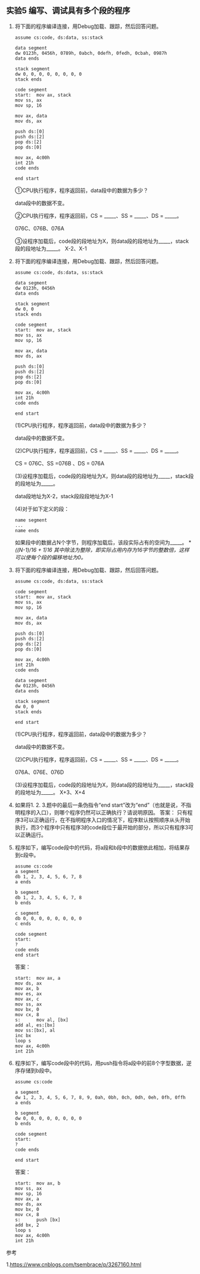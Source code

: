 ## 实验5 编写、调试具有多个段的程序

1. 将下面的程序编译连接，用Debug加载、跟踪，然后回答问题。

   ```assembly
   assume cs:code, ds:data, ss:stack
   
   data segment
   dw 0123h, 0456h, 0789h, 0abch, 0defh, 0fedh, 0cbah, 0987h
   data ends
   
   stack segment
   dw 0, 0, 0, 0, 0, 0, 0, 0
   stack ends
   
   code segment
   start:  mov ax, stack
   mov ss, ax
   mov sp, 16
   
   mov ax, data
   mov ds, ax
   
   push ds:[0]
   push ds:[2]
   pop ds:[2]
   pop ds:[0]
   
   mov ax, 4c00h
   int 21h
   code ends
   
   end start
   ```

   ①CPU执行程序，程序返回前，data段中的数据为多少？

   data段中的数据不变。

   ②CPU执行程序，程序返回前，CS = _____、SS = _____、DS = _____。

   076C、076B、076A

   ③设程序加载后，code段的段地址为X，则data段的段地址为_____，stack段的段地址为_____。
   X-2、X-1

2. 将下面的程序编译连接，用Debug加载、跟踪，然后回答问题。

   ```
   assume cs:code, ds:data, ss:stack
   
   data segment
   dw 0123h, 0456h
   data ends
   
   stack segment
   dw 0, 0
   stack ends
   
   code segment
   start:  mov ax, stack
   mov ss, ax
   mov sp, 16
   
   mov ax, data
   mov ds, ax
   
   push ds:[0]
   push ds:[2]
   pop ds:[2]
   pop ds:[0]
   
   mov ax, 4c00h
   int 21h
   code ends
   
   end start
   ```

   (1)CPU执行程序，程序返回前，data段中的数据为多少？

   data段中的数据不变。

   (2)CPU执行程序，程序返回前，CS = _____、SS = _____、DS = _____。

   CS = 076C、SS =076B 、DS = 076A

   (3)设程序加载后，code段的段地址为X，则data段的段地址为_____，stack段的段地址为_____。

   data段地址为X-2，stack段段段地址为X-1

   (4)对于如下定义的段：

   ```
   name segment
   ...
   name ends
   ```

   如果段中的数据占N个字节，则程序加载后，该段实际占有的空间为_____。
   **((N-1)/16 + 1)*16 其中除法为整除，即实际占用内存为16字节的整数倍，这样可以使每个段的偏移地址为0。**

3. 将下面的程序编译连接，用Debug加载、跟踪，然后回答问题。

   ```
   assume cs:code, ds:data, ss:stack
   
   code segment
   start:  mov ax, stack
   mov ss, ax
   mov sp, 16
   
   mov ax, data
   mov ds, ax
   
   push ds:[0]
   push ds:[2]
   pop ds:[2]
   pop ds:[0]
   
   mov ax, 4c00h
   int 21h
   code ends
   
   data segment
   dw 0123h, 0456h
   data ends
   
   stack segment
   dw 0, 0
   stack ends
   
   end start
   ```

   (1)CPU执行程序，程序返回前，data段中的数据为多少？

   data段中的数据不变。

   (2)CPU执行程序，程序返回前，CS = _____、SS = _____、DS = _____。

   076A、076E、076D

   (3)设程序加载后，code段的段地址为X，则data段的段地址为_____，stack段的段地址为_____。
   X+3、X+4

4. 如果将1. 2. 3.题中的最后一条伪指令“end start”改为“end”（也就是说，不指明程序的入口），则哪个程序仍然可以正确执行？请说明原因。
   答案：
   只有程序3可以正确运行，在不指明程序入口的情况下，程序默认按照顺序从头开始执行，而3个程序中只有程序3的code段位于最开始的部分，所以只有程序3可以正确运行。

5. 程序如下，编写code段中的代码，将a段和b段中的数据依此相加，将结果存到c段中。

   ```
   assume cs:code
   a segment
   db 1, 2, 3, 4, 5, 6, 7, 8
   a ends
   
   b segment
   db 1, 2, 3, 4, 5, 6, 7, 8
   b ends
   
   c segment
   db 0, 0, 0, 0, 0, 0, 0, 0
   c ends
   
   code segment
   start:
   ?
   code ends
   end start
   ```

   答案：

   ```assembly
   start:  mov ax, a
   mov ds, ax
   mov ax, b
   mov es, ax
   mov ax, c
   mov ss, ax
   mov bx, 0
   mov cx, 8
   s:      mov al, [bx]
   add al, es:[bx]
   mov ss:[bx], al
   inc bx
   loop s
   mov ax, 4c00h
   int 21h
   ```

6. 程序如下，编写code段中的代码，用push指令将a段中的前8个字型数据，逆序存储到b段中。

   ```
   assume cs:code
   
   a segment
   dw 1, 2, 3, 4, 5, 6, 7, 8, 9, 0ah, 0bh, 0ch, 0dh, 0eh, 0fh, 0ffh
   a ends
   
   b segment
   dw 0, 0, 0, 0, 0, 0, 0, 0
   b ends
   
   code segment
   start:  
   ?
   code ends
   
   end start
   ```

   答案：

   ```
   start:  mov ax, b
   mov ss, ax
   mov sp, 16
   mov ax, a
   mov ds, ax
   mov bx, 0
   mov cx, 8
   s:      push [bx]
   add bx, 2
   loop s
   mov ax, 4c00h
   int 21h
   ```

参考

1.https://www.cnblogs.com/tsembrace/p/3267160.html


